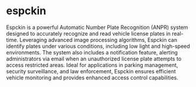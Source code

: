 # espckin
Espckin is a powerful Automatic Number Plate Recognition (ANPR) system designed to accurately recognize and read vehicle license plates in real-time. Leveraging advanced image processing algorithms, Espckin can identify plates under various conditions, including low light and high-speed environments. The system also includes a notification feature, alerting administrators via email when an unauthorized license plate attempts to access restricted areas. Ideal for applications in parking management, security surveillance, and law enforcement, Espckin ensures efficient vehicle monitoring and provides enhanced access control capabilities.
